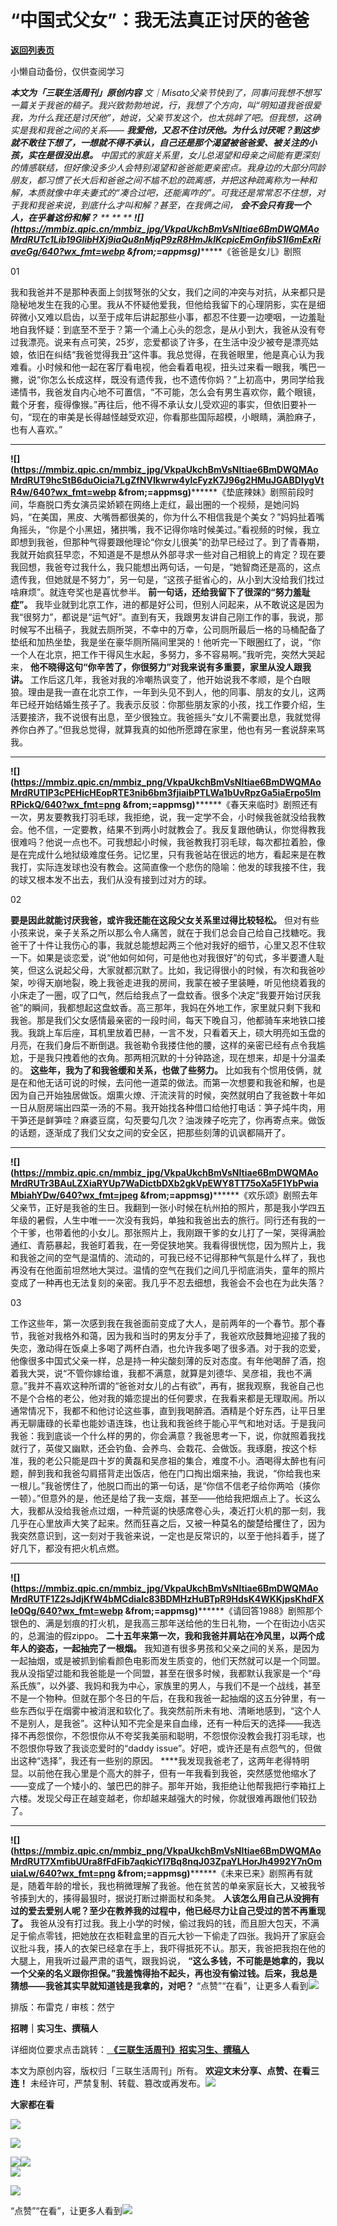 # “中国式父女”：我无法真正讨厌的爸爸

[**返回列表页**](/gzh/三联生活周刊)

小懒自动备份，仅供查阅学习

***本文为「三联生活周刊」原创内容**
文｜Misato父亲节快到了，同事问我想不想写一篇关于我爸的稿子。我兴致勃勃地说，行，我想了个方向，叫“明知道我爸很爱我，为什么我还是讨厌他”，她说，父亲节发这个，也太挑衅了吧。但我想，这确实是我和我爸之间的关系——
**我爱他，又忍不住讨厌他。为什么讨厌呢？到这步就不敢往下想了，一想就不得不承认，自己还是那个渴望被爸爸爱、被关注的小孩，实在是很没出息。**
中国式的家庭关系里，女儿总渴望和母亲之间能有更深刻的情感联结，但好像没多少人会特别渴望和爸爸能更亲密点。我身边的大部分同龄朋友，都习惯了长大后和爸爸之间不尴不尬的疏离感，并把这种疏离称为一种和解，本质就像中年夫妻式的“凑合过吧，还能离咋的”。可我还是常常忍不住想，对于我和我爸来说，到底什么才叫和解？甚至，在我俩之间，
**会不会只有我一个人，在乎着这份和解？** ** ** **
**![](https://mmbiz.qpic.cn/mmbiz_jpg/VkpaUkchBmVsNItiae6BmDWQMAoMrdRUTc1Lib19GlibHXj9iaQu8nMjqP9zR8HmJklKcpicEmGnfibS1l6mExRiaveGg/640?wx_fmt=webp
&from;=appmsg)********《爸爸是女儿》剧照

01

我和我爸并不是那种表面上剑拔弩张的父女，我们之间的冲突与对抗，从来都只是隐秘地发生在我的心里。我从不怀疑他爱我，但他给我留下的心理阴影，实在是细碎微小又难以启齿，以至于成年后讲起那些小事，都忍不住要一边哽咽，一边羞耻地自我怀疑：到底至不至于？第一个涌上心头的怨念，是从小到大，我爸从没有夸过我漂亮。说来有点可笑，25岁，恋爱都谈了许多，在生活中没少被夸是漂亮姑娘，依旧在纠结“我爸觉得我丑”这件事。我总觉得，在我爸眼里，他是真心认为我难看。小时候和他一起在客厅看电视，他会看着电视，扭头过来看一眼我，嘴巴一撇，说“你怎么长成这样，既没有遗传我，也不遗传你妈？”上初高中，男同学给我递情书，我爸发自内心地不可置信，“不可能，怎么会有男生喜欢你，戴个眼镜，戴个牙套，瘦得像猴。”再往后，他不得不承认女儿受欢迎的事实，但依旧要补一句，“现在的审美是长得越怪越受欢迎，你看那些国际超模，小眼睛，满脸麻子，也有人喜欢。”
** ** **
**![](https://mmbiz.qpic.cn/mmbiz_jpg/VkpaUkchBmVsNItiae6BmDWQMAoMrdRUT9hcStB6duOicia7LgZfNVIkwrw4ylcFyzK7J96g2HMuJGABDIygVtR4w/640?wx_fmt=webp
&from;=appmsg)********《垫底辣妹》剧照前段时间，华裔脱口秀女演员梁娇颖在网络上走红，最出圈的一个视频，是她问妈妈，“在美国，黑皮、大嘴唇都很美的，你为什么不相信我是个美女？”妈妈扯着嘴角摇头，“你是个小黑妞，猪拱嘴，我不记得你啥时候美过。”看视频的时候，我立即想到我爸，但那种气得要跟他理论“你女儿很美”的劲早已经过了。到了青春期，我就开始疯狂早恋，不知道是不是想从外部寻求一些对自己相貌上的肯定？现在要我回想，我爸夸过我什么，我只能想出两句话，一句是，“她智商还是高的，这点遗传我，但她就是不努力”，另一句是，“这孩子挺省心的，从小到大没给我们找过啥麻烦”。就连夸奖也是喜忧参半。
**前一句话，还给我留下了很深的“努力羞耻症”。**
我毕业就到北京工作，进的都是好公司，但别人问起来，从不敢说这是因为我“很努力”，都说是“运气好”。直到有天，我跟男友讲自己刚工作的事，我说，那时候写不出稿子，我就去厕所哭，不幸中的万幸，公司厕所最后一格的马桶配备了垫纸和加热坐垫，我是坐在豪华厕所隔间里哭的！他听完一下眼圈红了，说，“你一个人在北京，把工作干得风生水起，多努力，多不容易啊。”我听完，突然大哭起来，
**他不晓得这句“你辛苦了，你很努力”对我来说有多重要，家里从没人跟我讲。**
工作后这几年，我爸对我的冷嘲热讽变了，他开始说我不孝顺，是个白眼狼。理由是我一直在北京工作，一年到头见不到人，他的同事、朋友的女儿，这两年已经开始结婚生孩子了。我表示反驳：你那些朋友家的小孩，找工作要介绍，生活要接济，我不说很有出息，至少很独立。我爸摇头“女儿不需要出息，我就觉得养你白养了。”但我总觉得，就算我真的如他所愿蹲在家里，他也有另一套说辞来骂我。
** ** **
**![](https://mmbiz.qpic.cn/mmbiz_png/VkpaUkchBmVsNItiae6BmDWQMAoMrdRUTlP3cPEHicHEopRTE3nib6bm3fjiaibPTLWa1bUvRpzGa5iaErpo5lmRPickQ/640?wx_fmt=png
&from;=appmsg)********《春天来临时》剧照还有一次，男友要教我打羽毛球，我拒绝，说，我一定学不会，小时候我爸就没给我教会。他不信，一定要教，结果不到两小时就教会了。我反复跟他确认，你觉得教我很难吗？他说一点也不。可我想起小时候，我爸教我打羽毛球，每次都拉着脸，像是在完成什么地狱级难度任务。记忆里，只有我爸站在很远的地方，看起来是在教我打，实际连发球也没有教会。这简直像一个悲伤的隐喻：他发的球我接不住，我的球又根本发不出去，我们从没有接到过对方的球。

02

 **要是因此就能讨厌我爸，或许我还能在这段父女关系里过得比较轻松。**
但对有些小孩来说，亲子关系之所以那么令人痛苦，就在于我们总会自己给自己找糖吃。我爸干了十件让我伤心的事，我就总能想起两三个他对我好的细节，心里又忍不住软一下。如果是谈恋爱，说“他如何如何，可是他也对我很好”的句式，多半要遭人耻笑，但这么说起父母，大家就都沉默了。比如，我记得很小的时候，有次和我爸吵架，吵得天崩地裂，晚上我爸走进我的房间，我蒙在被子里装睡，听见他绕着我的小床走了一圈，叹了口气，然后给我点了一盘蚊香。很多个决定“我要开始讨厌我爸”的瞬间，我都想起这盘蚊香。高三那年，我妈在外地工作，家里就只剩下我和我爸。那是我们父女感情最亲密的一段时间，每天下晚自习，他都骑车来地铁口接我。我跳上车后座，耳机里放着巴赫，一言不发，只看着天上，硕大明亮如玉盘的月亮，在我们身后不断倒退。我爸勒令我搂住他的腰，这样的亲密已经有点令我尴尬，于是我只拽着他的衣角。那两相沉默的十分钟路途，现在想来，却是十分温柔的。
**这些年，我为了和我爸缓和关系，也做了些努力。**
比如我有个惯用伎俩，就是在和他无话可说的时候，去问他一道菜的做法。而第一次想要和我爸和解，也是因为自己开始独居做饭。烟熏火燎、汗流浃背的时候，突然就明白了我爸数十年如一日从厨房端出四菜一汤的不易。我开始找各种借口给他打电话：笋子炖牛肉，用干笋还是鲜笋哇？麻婆豆腐，勾芡要勾几次？油泼辣子吃完了，你再寄点来。做饭的话题，逐渐成了我们父女之间的安全区，把那些刻薄的讥讽都隔开了。
** ** **
**![](https://mmbiz.qpic.cn/mmbiz_jpg/VkpaUkchBmVsNItiae6BmDWQMAoMrdRUTr3BAuLZXiaRYUp7WaDictbDXb2gkVpEWY8TT75oXa5F1YbPwiaMbiahYDw/640?wx_fmt=jpeg
&from;=appmsg)********《欢乐颂》剧照去年父亲节，正好是我爸的生日。我翻到一张小时候在杭州拍的照片，那是我小学四五年级的暑假，人生中唯一一次没有我妈，单独和我爸出去的旅行。同行还有我的一个干爹，也带着他的小女儿。那张照片上，我刚跟干爹的女儿打了一架，哭得满脸通红、青筋暴起，我爸盯着我，在一旁促狭地笑。我看得很恍惚，因为照片上，我和我爸之间的空气是温情的、流动的，可我已经不记得那种气氛是什么样了，我也再没有在他面前坦然地大哭过。温情的空气在我们之间几乎彻底消失，童年的照片变成了一种再也无法复刻的亲密。我几乎不忍去细想，我爸会不会也在为此失落？

03

工作这些年，第一次感到我在我爸面前变成了大人，是前两年的一个春节。那个春节，我爸对我格外和蔼，因为我和当时的男友分手了，我爸欢欣鼓舞地迎接了我的失恋，激动得在饭桌上多喝了两杯白酒，也允许我多喝了很多酒。对于我的恋爱，他像很多中国式父亲一样，总是持一种尖酸刻薄的反对态度。有年他喝醉了酒，抱着我大哭，说“不管你嫁给谁，我都不满意，就算是刘德华、吴彦祖，我也不满意。”我并不喜欢这种所谓的“爸爸对女儿的占有欲”，再有，据我观察，我爸自己也不是个合格的老公，他对我的婚恋提出的任何要求，在我看来都是无理取闹。所以通常情况下，我都不和他讨论这些事，直到我喝醉酒。酒精是个好东西，让平日里再无聊庸碌的长辈也能妙语连珠，也让我和我爸终于能心平气和地对话。于是我问我爸：我到底谈一个什么样的男的，你会满意？我爸思考一下，说，你就照着我找就行了，英俊又幽默，还会钓鱼、会养鸟、会栽花、会做饭。我琢磨，按这个标准，我的老公只能是四十岁的黄磊和吴彦祖的集合，难度不小。酒喝得太醉也有问题，醉到我和我爸勾肩搭背走出饭店，他在门口掏出烟来抽，我说，“你给我也来一根儿。”我爸愣住了，他脱口而出的第一句话，是“你信不信老子给你两哈（揍你一顿）。”但意外的是，他还是给了我一支烟，甚至——他给我把烟点上了。长这么大，我都从没给我爸点过烟，一种荒诞的快感席卷心头，凑近打火机的那一刻，我几乎在心里放声大笑了起来。然而狂喜之后，又被一种莫名的酸楚给攫住了，因为我突然意识到，这一刻对于我爸来说，一定也是反常识的，以至于他抖着手，搓了好几下，都没有把火机点燃。
** ** **
**![](https://mmbiz.qpic.cn/mmbiz_jpg/VkpaUkchBmVsNItiae6BmDWQMAoMrdRUTF1Z2sJdjKfW4bMCdialc83BDMHzHuBTpR9HdsK4WKKjpsKhdFXIe0Qg/640?wx_fmt=webp
&from;=appmsg)********《请回答1988》剧照那个银色的、满是划痕的打火机，是我高三那年送给他的生日礼物，一个在街边小店买的，总漏油的假zippo。
**二十五年来第一次，我和我爸并肩站在冷风里，以两个成年人的姿态，一起抽完了一根烟。**
我知道有很多男孩和父亲之间的关系，是因为一起抽烟，或是被抓到偷看颜色电影而发生质变的，他们天然就可以是一个同盟。我从没指望过能和我爸能是一个同盟，甚至在很多时候，我都默认我家是一个“母系氏族”，以外婆、我妈和我为中心，家族里的男人，与我们不是一个战线，甚至不是一个物种。但就在那个冬日的午后，在我和我爸一起抽烟的这五分钟里，有一些东西似乎在烟雾中被消泯和软化了。我突然前所未有地、清晰地感到，“这个人不是别人，是我爸”。这种认知不完全是来自血缘，还有一种后天的选择——我选择不再怨恨你，不怨恨你从不夸奖我美丽和聪明，不怨恨你没教会我打羽毛球，也不怨恨你导致了我谈恋爱时的“daddy
issue”。好吧，或许还是有点怨气的，但做出这种“选择”，我还有一些别的原因。
****我发现我爸老了，这两年老得特明显。以前他在我心里是个高大的胖子，但有一年我看到我爸，突然感觉他缩水了——变成了一个矮小的、皱巴巴的胖子。那年开始，我拒绝让他帮我把行李箱扛上六楼。发现父母正在越变越老，你却越来越强大的时候，你就很难再跟他们较劲了。
** ** **
**![](https://mmbiz.qpic.cn/mmbiz_png/VkpaUkchBmVsNItiae6BmDWQMAoMrdRUT7XmfibUUra8fFdFib7aqkicYI7Bq8nqJ03ZpaYLHorJh4992Y7nOmuiaLw/640?wx_fmt=png
&from;=appmsg)********《未来已来》剧照再有就是，随着年龄的增长，我也稍微理解了我爸。他在贫苦的单亲家庭长大，又被我爷爷揍到大的，揍得最狠时，据说打断过擀面杖和条凳。
**人该怎么用自己从没拥有过的爱去爱别人呢？至少在教养我的过程中，他已经尽力让自己受过的苦不再重现了。**
我爸从没有打过我。我上小学的时候，偷过我妈的钱，而且胆大包天，不满足于偷点零钱，把她放在衣柜鞋盒里的百元大钞一下偷走了四张。我妈开了家庭会议批斗我，揍人的衣架已经拿在手上，我吓得抵死不认。那天，我爸把我抱在他的大腿上，用我听过最严肃的语气，跟我妈说，
**“这么多钱，不可能是她拿的，我以一个父亲的名义跟你担保。”我羞愧得抬不起头，再也没有偷过钱。后来，我总是猜想——我爸其实早就知道钱是我拿的，对吧？**
“点赞”“在看”，让更多人看到![](https://mmbiz.qpic.cn/mmbiz_gif/c2Sib3Mp7pON9hkSZwdTibRHNZSMPyiapUCHJwlyoZVBC3SfmPmF0VKjkm3NiaToQloHFJ6icyicqZnqgXp6pSQJt5gg/640?wx_fmt=gif&from;=appmsg&wxfrom;=5&wx;_lazy=1&tp;=wxpic)  
  
  
  
  
  

排版：布雷克 / 审核：然宁

  
 **招聘｜实习生、撰稿人**  

详细岗位要求点击跳转：[
**《三联生活周刊》招实习生、撰稿人**](http://mp.weixin.qq.com/s?__biz=MTc5MTU3NTYyMQ==&mid=2651136871&idx=3&sn=f1c0777fe9d31881e5dfca68ebc2937f&chksm=5907324d6e70bb5b3546dfe1c7b31b5fe05664bebbf36356ba9a1a352e0678444cad62875ad4&scene=21#wechat_redirect)

本文为原创内容，版权归「三联生活周刊」所有。 **欢迎文末分享、点赞、在看三连！**
未经许可，严禁复制、转载、篡改或再发布。![](https://mmbiz.qpic.cn/sz_mmbiz_png/Gg7Qtoh7Aic9ZTmAdCc80b4nD7xicgPt863QWU7oNswDx19XrjfTtSl8QwatY2EEZGuNd1WRRiapDZjcDhTnNYmBg/640?wx_fmt=other&wxfrom;=5&wx;_lazy=1&wx;_co=1&retryload;=1&tp;=webp)

 **大家都在看**

  

[](http://mp.weixin.qq.com/s?__biz=MTc5MTU3NTYyMQ==&mid=2651378715&idx=1&sn=20af659362888f978dba8f811b993a1d&chksm=590ac5316e7d4c27a706eff76baa37e4311f792ce38290a7529bf5aea6b113bca14e0a7d69e7&scene=21#wechat_redirect)[![](https://mmbiz.qpic.cn/mmbiz_jpg/c2Sib3Mp7pOM8f0HMbaYMKqKz5yVBUeosHftiaVn6RSDCYevv5WpZ3icfnQkf8tO8G48zkJf665Qq4ZeeeMhuuQpQ/640?wx_fmt=jpeg&from;=appmsg&wxfrom;=5&wx;_lazy=1&wx;_co=1&tp;=wxpic)](http://mp.weixin.qq.com/s?__biz=MTc5MTU3NTYyMQ==&mid=2651385975&idx=1&sn=f0495788c0d3e1fdf718b2b915d621bc&chksm=590ae15d6e7d684baf5ed86983ba4557adcbf384957f7d6452242bae34b60ab229e06ba81446&scene=21#wechat_redirect)

[![](https://mmbiz.qpic.cn/mmbiz_png/c2Sib3Mp7pOPR9uNqh1SCYYqvLRkwT5zhBqYbkTep0u8QRia8BCr818diaUbdTykcAn8NMJplv1knpicKEkNJZDy6A/640?wx_fmt=png&from;=appmsg&wxfrom;=5&wx;_lazy=1&wx;_co=1&tp;=wxpic)](http://mp.weixin.qq.com/s?__biz=MTc5MTU3NTYyMQ==&mid=2651384227&idx=1&sn=560fe58f2f6d1f5061e1535f69f1b341&chksm=590af8896e7d719f10e6e11b220414573ddb48d1fcff390e59d298c628d7635821e8e476e4a0&scene=21#wechat_redirect)

[![](https://mmbiz.qpic.cn/mmbiz_png/c2Sib3Mp7pOObA9Gpib96Ac6paLiaZicVeDbv72kXUwhXy6X0ZMicn5FLcYicBsPxwmZ8TUVdLm15wLEPUxSn2Cia9ricQ/640?wx_fmt=png&from;=appmsg&wxfrom;=5&wx;_lazy=1&wx;_co=1&tp;=wxpic)](http://mp.weixin.qq.com/s?__biz=MTc5MTU3NTYyMQ==&mid=2651385801&idx=1&sn=5086efdcb9632b3133063951a36ce810&chksm=590afee36e7d77f5a01735978d4900945d40b2f85f4c4f9ea9ac4bb719516384efc9dc41bdaa&scene=21#wechat_redirect)[![](https://mmbiz.qpic.cn/mmbiz_jpg/c2Sib3Mp7pOObA9Gpib96Ac6paLiaZicVeDby1lSZYhtxjt1ugbRt82o8kOlyQ11JatkjIX25FUvibuNTUibOw3eMJBw/640?wx_fmt=jpeg&wxfrom;=5&wx;_lazy=1&wx;_co=1&tp;=wxpic)](http://mp.weixin.qq.com/s?__biz=MTc5MTU3NTYyMQ==&mid=2651386411&idx=2&sn=659df781c8d4ff601599d60c8d683b4b&chksm=590ae3016e7d6a1781c78b8be72f243f78d49540cc92670c2a04aa1944e3dc66eefb5061a2e2&scene=21#wechat_redirect)  
![](https://mmbiz.qpic.cn/sz_mmbiz_png/Gg7Qtoh7Aic9ZTmAdCc80b4nD7xicgPt86k1kgpU51hWCHjV92ryhVW35PLCvLhxLw9XDhXjgeDyZhHSx5EbRcfg/640?wx_fmt=other&wxfrom;=5&wx;_lazy=1&wx;_co=1&retryload;=1&tp;=webp)  

[![](https://mmbiz.qpic.cn/mmbiz_jpg/c2Sib3Mp7pOOqzQPxtD0taD4JFwQ5libNWr4eNDpibV0iayTOoicgdFSruJib9ZN8GA10r5mqzbyCH4UxbLIUmbgicZrQ/640?wx_fmt=jpeg&from;=appmsg&wxfrom;=5&wx;_lazy=1&wx;_co=1&tp;=wxpic)]()

  
  
“点赞”“在看”，让更多人看到![](https://mmbiz.qpic.cn/mmbiz_gif/c2Sib3Mp7pON9hkSZwdTibRHNZSMPyiapUCHJwlyoZVBC3SfmPmF0VKjkm3NiaToQloHFJ6icyicqZnqgXp6pSQJt5gg/640?wx_fmt=gif&from;=appmsg&wxfrom;=5&wx;_lazy=1&tp;=wxpic)

